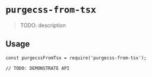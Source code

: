 # `purgecss-from-tsx`

> TODO: description

## Usage

```
const purgecssFromTsx = require('purgecss-from-tsx');

// TODO: DEMONSTRATE API
```
